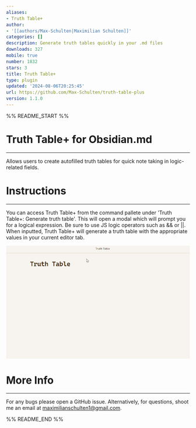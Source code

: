 ```yaml
---
aliases:
- Truth Table+
author:
- '[[authors/Max-Schulten|Maximilian Schulten]]'
categories: []
description: Generate truth tables quickly in your .md files
downloads: 327
mobile: true
number: 1832
stars: 3
title: Truth Table+
type: plugin
updated: '2024-08-06T20:25:45'
url: https://github.com/Max-Schulten/truth-table-plus
version: 1.1.0
---
```


%% README_START %%

# Truth Table+ for Obsidian.md
---
Allows users to create autofilled truth tables for quick note taking in logic-related fields.

# Instructions 
---
You can access Truth Table+ from the command pallete under 'Truth Table+: Generate truth table'. This will open a modal which will prompt you for a logical expression. Be sure to use JS logic operators such as && or ||. When inputted, Truth Table+ will generate a truth table with the appropriate values in your current editor tab. 

![Example Gif](https://raw.githubusercontent.com/Max-Schulten/truth-table-plus/HEAD/example.gif)

# More Info
--- 
For any bugs please open a GitHub issue. Alternatively, for questions, shoot me an email at [maximilianschulten1\@gmail.com](mailto:maximilianschulten1@gmail.com).


%% README_END %%